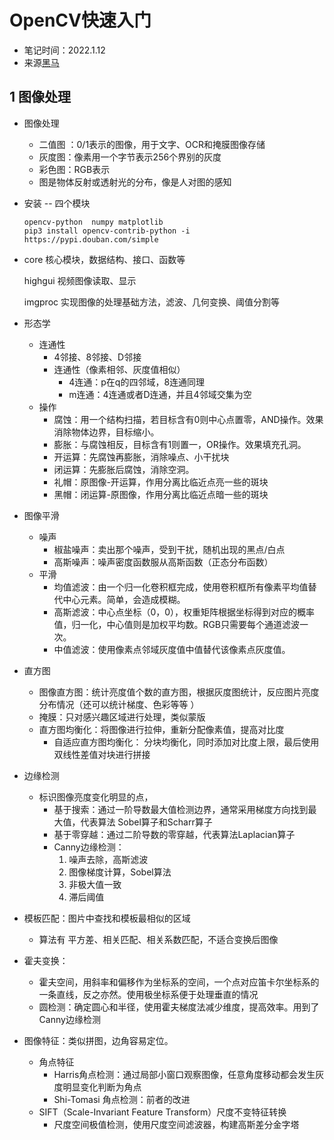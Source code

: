 # OpenCV快速入门

- 笔记时间：2022.1.12
- 来源[黑马](https://www.bilibili.com/video/BV1Fo4y1d7JL?p=2)

## 1 图像处理

- 图像处理
  - 二值图 ：0/1表示的图像，用于文字、OCR和掩膜图像存储
  - 灰度图：像素用一个字节表示256个界别的灰度
  - 彩色图：RGB表示
  - 图是物体反射或透射光的分布，像是人对图的感知

- 安装 -- 四个模块

  ```shell
  opencv-python  numpy matplotlib
  pip3 install opencv-contrib-python -i https://pypi.douban.com/simple
  ```

- core 核心模块，数据结构、接口、函数等

  highgui 视频图像读取、显示

  imgproc 实现图像的处理基础方法，滤波、几何变换、阈值分割等

- 形态学
  - 连通性
    - 4邻接、8邻接、D邻接
    - 连通性（像素相邻、灰度值相似）
      - 4连通：p在q的四邻域，8连通同理
      - m连通：4连通或者D连通，并且4邻域交集为空
  - 操作
    - 腐蚀：用一个结构扫描，若目标含有0则中心点置零，AND操作。效果消除物体边界，目标缩小。
    - 膨胀：与腐蚀相反，目标含有1则置一，OR操作。效果填充孔洞。
    - 开运算：先腐蚀再膨胀，消除噪点、小干扰块
    - 闭运算：先膨胀后腐蚀，消除空洞。
    - 礼帽：原图像-开运算，作用分离比临近点亮一些的斑块
    - 黑帽：闭运算-原图像，作用分离比临近点暗一些的斑块

- 图像平滑
  - 噪声
    - 椒盐噪声：卖出那个噪声，受到干扰，随机出现的黑点/白点
    - 高斯噪声：噪声密度函数服从高斯函数（正态分布函数）
  - 平滑
    - 均值滤波：由一个归一化卷积框完成，使用卷积框所有像素平均值替代中心元素。简单，会造成模糊。
    - 高斯滤波：中心点坐标（0，0），权重矩阵根据坐标得到对应的概率值，归一化，中心值则是加权平均数。RGB只需要每个通道滤波一次。
    - 中值滤波：使用像素点邻域灰度值中值替代该像素点灰度值。

- 直方图
  - 图像直方图：统计亮度值个数的直方图，根据灰度图统计，反应图片亮度分布情况（还可以统计梯度、色彩等等 ）
  - 掩膜：只对感兴趣区域进行处理，类似蒙版
  - 直方图均衡化：将图像进行拉伸，重新分配像素值，提高对比度
    - 自适应直方图均衡化： 分块均衡化，同时添加对比度上限，最后使用双线性差值对块进行拼接

- 边缘检测
  - 标识图像亮度变化明显的点，
    - 基于搜索：通过一阶导数最大值检测边界，通常采用梯度方向找到最大值，代表算法 Sobel算子和Scharr算子
    - 基于零穿越：通过二阶导数的零穿越，代表算法Laplacian算子
    - Canny边缘检测：
      1. 噪声去除，高斯滤波
      2. 图像梯度计算，Sobel算法
      3. 非极大值一致
      4. 滞后阈值

- 模板匹配：图片中查找和模板最相似的区域
  - 算法有 平方差、相关匹配、相关系数匹配，不适合变换后图像
- 霍夫变换：
  - 霍夫空间，用斜率和偏移作为坐标系的空间，一个点对应笛卡尔坐标系的一条直线，反之亦然。使用极坐标系便于处理垂直的情况
  - 圆检测：确定圆心和半径，使用霍夫梯度法减少维度，提高效率。用到了Canny边缘检测

- 图像特征：类似拼图，边角容易定位。
  - 角点特征
    - Harris角点检测：通过局部小窗口观察图像，任意角度移动都会发生灰度明显变化判断为角点
    - Shi-Tomasi 角点检测：前者的改进
  - SIFT（Scale-Invariant Feature Transform）尺度不变特征转换
    - 尺度空间极值检测，使用尺度空间滤波器，构建高斯差分金字塔

